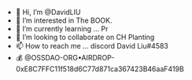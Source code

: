 - 👋 Hi, I’m @DavidLIU
- 👀 I’m interested in The BOOK.
- 🌱 I’m currently learning ... Pr
- 💞️ I’m looking to collaborate on CH Planting
- 📫 How to reach me ... discord David Liu#4583
- 💰 @OSSDAO-ORG•AIRDROP-0xE8C7FFC11f518d6C77d871ca367423B46aaF419B
<!---
LIUDavidLIU/LIUDavidLIU is a ✨ special ✨ repository because its `README.md` (this file) appears on your GitHub profile.
You can click the Preview link to take a look at your changes.
--->
